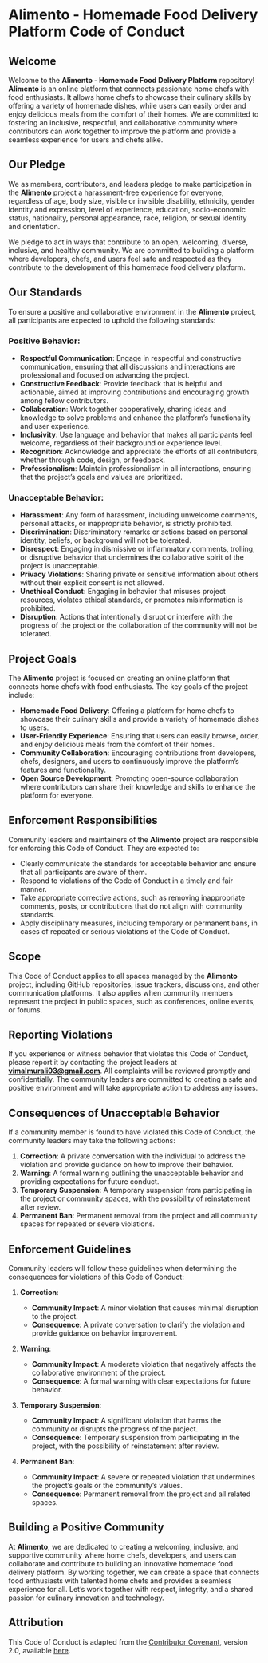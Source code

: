 # Alimento - Homemade Food Delivery Platform Code of Conduct

## Welcome

Welcome to the **Alimento - Homemade Food Delivery Platform** repository! **Alimento** is an online platform that connects passionate home chefs with food enthusiasts. It allows home chefs to showcase their culinary skills by offering a variety of homemade dishes, while users can easily order and enjoy delicious meals from the comfort of their homes. We are committed to fostering an inclusive, respectful, and collaborative community where contributors can work together to improve the platform and provide a seamless experience for users and chefs alike.

## Our Pledge

We as members, contributors, and leaders pledge to make participation in the **Alimento** project a harassment-free experience for everyone, regardless of age, body size, visible or invisible disability, ethnicity, gender identity and expression, level of experience, education, socio-economic status, nationality, personal appearance, race, religion, or sexual identity and orientation.

We pledge to act in ways that contribute to an open, welcoming, diverse, inclusive, and healthy community. We are committed to building a platform where developers, chefs, and users feel safe and respected as they contribute to the development of this homemade food delivery platform.

## Our Standards

To ensure a positive and collaborative environment in the **Alimento** project, all participants are expected to uphold the following standards:

### Positive Behavior:
- **Respectful Communication**: Engage in respectful and constructive communication, ensuring that all discussions and interactions are professional and focused on advancing the project.
- **Constructive Feedback**: Provide feedback that is helpful and actionable, aimed at improving contributions and encouraging growth among fellow contributors.
- **Collaboration**: Work together cooperatively, sharing ideas and knowledge to solve problems and enhance the platform’s functionality and user experience.
- **Inclusivity**: Use language and behavior that makes all participants feel welcome, regardless of their background or experience level.
- **Recognition**: Acknowledge and appreciate the efforts of all contributors, whether through code, design, or feedback.
- **Professionalism**: Maintain professionalism in all interactions, ensuring that the project’s goals and values are prioritized.

### Unacceptable Behavior:
- **Harassment**: Any form of harassment, including unwelcome comments, personal attacks, or inappropriate behavior, is strictly prohibited.
- **Discrimination**: Discriminatory remarks or actions based on personal identity, beliefs, or background will not be tolerated.
- **Disrespect**: Engaging in dismissive or inflammatory comments, trolling, or disruptive behavior that undermines the collaborative spirit of the project is unacceptable.
- **Privacy Violations**: Sharing private or sensitive information about others without their explicit consent is not allowed.
- **Unethical Conduct**: Engaging in behavior that misuses project resources, violates ethical standards, or promotes misinformation is prohibited.
- **Disruption**: Actions that intentionally disrupt or interfere with the progress of the project or the collaboration of the community will not be tolerated.

## Project Goals

The **Alimento** project is focused on creating an online platform that connects home chefs with food enthusiasts. The key goals of the project include:

- **Homemade Food Delivery**: Offering a platform for home chefs to showcase their culinary skills and provide a variety of homemade dishes to users.
- **User-Friendly Experience**: Ensuring that users can easily browse, order, and enjoy delicious meals from the comfort of their homes.
- **Community Collaboration**: Encouraging contributions from developers, chefs, designers, and users to continuously improve the platform’s features and functionality.
- **Open Source Development**: Promoting open-source collaboration where contributors can share their knowledge and skills to enhance the platform for everyone.

## Enforcement Responsibilities

Community leaders and maintainers of the **Alimento** project are responsible for enforcing this Code of Conduct. They are expected to:

- Clearly communicate the standards for acceptable behavior and ensure that all participants are aware of them.
- Respond to violations of the Code of Conduct in a timely and fair manner.
- Take appropriate corrective actions, such as removing inappropriate comments, posts, or contributions that do not align with community standards.
- Apply disciplinary measures, including temporary or permanent bans, in cases of repeated or serious violations of the Code of Conduct.

## Scope

This Code of Conduct applies to all spaces managed by the **Alimento** project, including GitHub repositories, issue trackers, discussions, and other communication platforms. It also applies when community members represent the project in public spaces, such as conferences, online events, or forums.

## Reporting Violations

If you experience or witness behavior that violates this Code of Conduct, please report it by contacting the project leaders at **vimalmurali03@gmail.com**. All complaints will be reviewed promptly and confidentially. The community leaders are committed to creating a safe and positive environment and will take appropriate action to address any issues.

## Consequences of Unacceptable Behavior

If a community member is found to have violated this Code of Conduct, the community leaders may take the following actions:

1. **Correction**: A private conversation with the individual to address the violation and provide guidance on how to improve their behavior.
2. **Warning**: A formal warning outlining the unacceptable behavior and providing expectations for future conduct.
3. **Temporary Suspension**: A temporary suspension from participating in the project or community spaces, with the possibility of reinstatement after review.
4. **Permanent Ban**: Permanent removal from the project and all community spaces for repeated or severe violations.

## Enforcement Guidelines

Community leaders will follow these guidelines when determining the consequences for violations of this Code of Conduct:

1. **Correction**:
   - **Community Impact**: A minor violation that causes minimal disruption to the project.
   - **Consequence**: A private conversation to clarify the violation and provide guidance on behavior improvement.

2. **Warning**:
   - **Community Impact**: A moderate violation that negatively affects the collaborative environment of the project.
   - **Consequence**: A formal warning with clear expectations for future behavior.

3. **Temporary Suspension**:
   - **Community Impact**: A significant violation that harms the community or disrupts the progress of the project.
   - **Consequence**: Temporary suspension from participating in the project, with the possibility of reinstatement after review.

4. **Permanent Ban**:
   - **Community Impact**: A severe or repeated violation that undermines the project’s goals or the community’s values.
   - **Consequence**: Permanent removal from the project and all related spaces.

## Building a Positive Community

At **Alimento**, we are dedicated to creating a welcoming, inclusive, and supportive community where home chefs, developers, and users can collaborate and contribute to building an innovative homemade food delivery platform. By working together, we can create a space that connects food enthusiasts with talented home chefs and provides a seamless experience for all. Let’s work together with respect, integrity, and a shared passion for culinary innovation and technology.

## Attribution

This Code of Conduct is adapted from the [Contributor Covenant](https://www.contributor-covenant.org), version 2.0, available [here](https://www.contributor-covenant.org/version/2/0/code_of_conduct.html).
